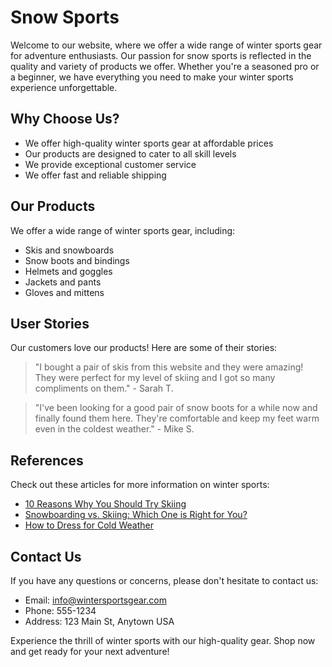 <!--font:Poppins-->

# Snow Sports

Welcome to our website, where we offer a wide range of winter sports gear for adventure enthusiasts. Our passion for snow sports is reflected in the quality and variety of products we offer. Whether you're a seasoned pro or a beginner, we have everything you need to make your winter sports experience unforgettable.

## Why Choose Us?

- We offer high-quality winter sports gear at affordable prices
- Our products are designed to cater to all skill levels
- We provide exceptional customer service
- We offer fast and reliable shipping

## Our Products

We offer a wide range of winter sports gear, including:

- Skis and snowboards
- Snow boots and bindings
- Helmets and goggles
- Jackets and pants
- Gloves and mittens

## User Stories

Our customers love our products! Here are some of their stories:

> "I bought a pair of skis from this website and they were amazing! They were perfect for my level of skiing and I got so many compliments on them." - Sarah T.

> "I've been looking for a good pair of snow boots for a while now and finally found them here. They're comfortable and keep my feet warm even in the coldest weather." - Mike S.

## References

Check out these articles for more information on winter sports:

- [10 Reasons Why You Should Try Skiing](#)
- [Snowboarding vs. Skiing: Which One is Right for You?](#)
- [How to Dress for Cold Weather](#)

## Contact Us

If you have any questions or concerns, please don't hesitate to contact us:

- Email: info@wintersportsgear.com
- Phone: 555-1234
- Address: 123 Main St, Anytown USA

Experience the thrill of winter sports with our high-quality gear. Shop now and get ready for your next adventure!

<!--

Write me content for website with wallpaper which alt text is:

"A snowy mountain peak with a clear blue sky"

The name/title of the page should not be 1:1 copy of the alt text but rather a real content of the website which is using this wallpaper.

- Use markdown format 
- Start with heading
- Heading should be short and concise
- The content should look like a real website 
- The website should not be about the wallpaper, wallpaper is just a related background
- Heading should be contain work "wallpaper" or "background"
- Include real sections like references, contact, user stories, etc. use things relevant to the page purpose.
- Feel free to use structure like headings, bullets, numbering, blockquotes, paragraphs, horizontal lines, etc.
- You can use formatting like bold or _italic_
- You can include UTF-8 emojis
- Links should be only #hash anchors (and you can refer to the document itself)
- Do not include images


---


# Explore the Serene Beauty of Snowy Mountains with Our Winter Sports Gear

Welcome to our website, where we offer a wide range of winter sports gear for adventure enthusiasts. Our passion for snow sports is reflected in the quality and variety of products we offer. Whether you're a seasoned pro or a beginner, we have everything you need to make your winter sports experience unforgettable.

## Why Choose Us?

- We offer high-quality winter sports gear at affordable prices
- Our products are designed to cater to all skill levels
- We provide exceptional customer service
- We offer fast and reliable shipping

## Our Products

We offer a wide range of winter sports gear, including:

- Skis and snowboards
- Snow boots and bindings
- Helmets and goggles
- Jackets and pants
- Gloves and mittens

## User Stories

Our customers love our products! Here are some of their stories:

> "I bought a pair of skis from this website and they were amazing! They were perfect for my level of skiing and I got so many compliments on them." - Sarah T.

> "I've been looking for a good pair of snow boots for a while now and finally found them here. They're comfortable and keep my feet warm even in the coldest weather." - Mike S.

## References

Check out these articles for more information on winter sports:

- [10 Reasons Why You Should Try Skiing](#)
- [Snowboarding vs. Skiing: Which One is Right for You?](#)
- [How to Dress for Cold Weather](#)

## Contact Us

If you have any questions or concerns, please don't hesitate to contact us:

- Email: info@wintersportsgear.com
- Phone: 555-1234
- Address: 123 Main St, Anytown USA

Experience the thrill of winter sports with our high-quality gear. Shop now and get ready for your next adventure!


---


Write me a Google font which is best fitting for the website.

Pick from the list:
- Great Vibes
- Raleway
- Cinzel Decorative
- Open Sans
- Cinzel
- Barlow Condensed
- Creepster
- Lobster
- Poppins
- Futura
- Montserrat
- Cormorant Garamond
- Playfair Display
- Cabin
- Orbitron
- IBM Plex Sans
- Lato
- Roboto
- Inter
- Exo 2
- Dancing Script
- Alegreya


Write just the font name nothing else.


---


Poppins

-->
